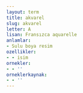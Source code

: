 ```yaml
---
layout: term
title: akvarel
slug: akvarel
letter: A
lisan: Fransızca aquarelle
anlamlar:
- Sulu boya resim
ozellikler:
- - isim
ornekler:
- - ''
orneklerkaynak:
- - ''
---
```

